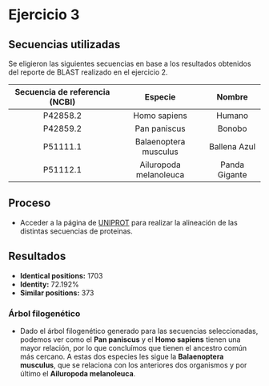 # Ejercicio 3

## Secuencias utilizadas

Se eligieron las siguientes secuencias en base a los resultados obtenidos del reporte de BLAST realizado en el ejercicio 2.

| Secuencia de referencia (NCBI) | Especie | Nombre |
|:---:|:---:|:---:|
| P42858.2 | Homo sapiens | Humano |
| P42859.2 | Pan paniscus | Bonobo |
| P51111.1 | Balaenoptera musculus | Ballena Azul |
| P51112.1 | Ailuropoda melanoleuca | Panda Gigante |

## Proceso
- Acceder a la página de [UNIPROT](https://www.uniprot.org/align/) para realizar la alineación de las distintas secuencias de proteinas.

## Resultados
- __Identical positions:__ 1703
- __Identity:__ 72.192%
- __Similar positions:__ 373

### Árbol filogenético
- Dado el árbol filogenético generado para las secuencias seleccionadas, podemos ver como el **Pan paniscus** y el **Homo sapiens** tienen una mayor relación, por lo que concluímos que tienen el ancestro común más cercano. A estas dos especies les sigue la **Balaenoptera musculus**, que se relaciona con los anteriores dos organismos y por último el **Ailuropoda melanoleuca**.
